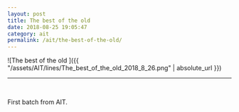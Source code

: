 ```yaml
---
layout: post
title: The best of the old
date: 2018-08-25 19:05:47
category: ait
permalink: /ait/the-best-of-the-old/ 
---
```


![The best of the old ]({{ "/assets/AIT/lines/The_best_of_the_old_2018_8_26.png" | absolute_url }})

---

&nbsp;
&nbsp;


First batch from AIT.
